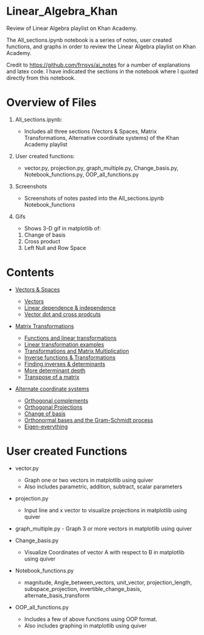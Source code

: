 # Linear_Algebra_Khan
Review of Linear Algebra playlist on Khan Academy.

The All_sections.ipynb notebook is a series of notes, user created functions, and graphs in order to review the Linear Algebra playlist on Khan Academy.

Credit to https://github.com/frnsys/ai_notes for a number of explanations and latex code. I have indicated the sections in the notebook where I quoted directly from this notebook.

# Overview of Files
1. All_sections.ipynb:
    * Includes all three sections (Vectors & Spaces, Matrix Transformations, Alternative coordinate systems) of the Khan Academy playlist

2. User created functions:
    * vector.py, projection.py, graph_multiple.py, Change_basis.py, Notebook_functions.py, OOP_all_functions.py

3. Screenshots
    * Screenshots of notes pasted into the All_sections.ipynb Notebook_functions

4. Gifs
    * Shows 3-D gif in matplotlib of:
    1. Change of basis
    2. Cross product
    3. Left Null and Row Space


# Contents

* [Vectors & Spaces](#Vectors-&-spaces)
    * [Vectors](#Vectors)
    * [Linear dependence & independence](#Linear-dependence-&-independence)
    * [Vector dot and cross prodcuts](#Vector-dot-and-cross-prodcuts)


* [Matrix Transformations](#Matrix-Transformations)
    * [Functions and linear transformations](#Functions-and-linear-transformations)
    * [Linear transformation examples](#Linear-transformation-examples)
    * [Transformations and Matrix Multiplication](#Transformations-and-Matrix-Multiplication)
    * [Inverse functions & Transformations](#Inverse-functions-&-Transformations)
    * [Finding inverses & determinants](#Finding-inverses-&-determinants)
    * [More determinant depth](#More-determinant-depth)
    * [Transpose of a matrix](#Transpose-of-a-matrix)


* [Alternate coordinate systems](#Alternate-coordinate-systems)
    * [Orthogonal complements](#Orthogonal-complements)
    * [Orthogonal Projections](#rthogonal-Projections)
    * [Change of basis](#Change-of-basis)
    * [Orthonormal bases and the Gram-Schmidt process](#Orthonormal-bases-and-the-Gram-Schmidt-process)
    * [Eigen-everything](#Eigen-everything)

# User created Functions

* vector.py
    - Graph one or two vectors in matplotlib using quiver
    - Also includes parametric, addition, subtract, scalar parameters

* projection.py
    - Input line and x vector to visualize projections in matplotlib using quiver

* graph_multiple.py
       - Graph 3 or more vectors in matplotlib using quiver

* Change_basis.py
     - Visualize Coordinates of vector A with respect to B in matplotlib using quiver

* Notebook_functions.py
    - magnitude, Angle_between_vectors, unit_vector, projection_length, subspace_projection, invertible_change_basis, alternate_basis_transform

* OOP_all_functions.py
    - Includes a few of above functions using OOP format.
    - Also includes graphing in matplotlib using quiver
